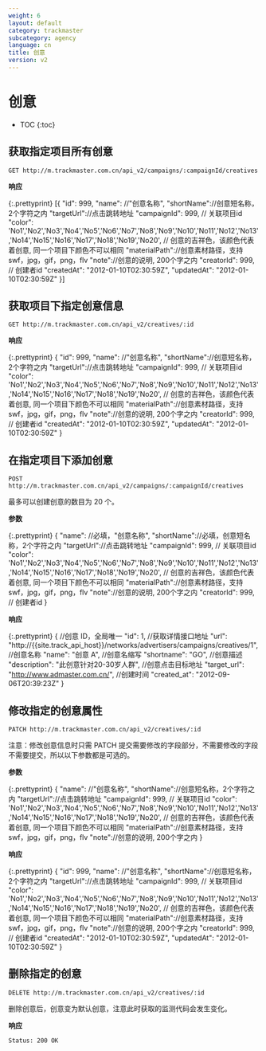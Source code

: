 ```yaml
---
weight: 6
layout: default
category: trackmaster
subcategory: agency
language: cn
title: 创意
version: v2
---
```


# 创意

* TOC
{:toc}

## 获取指定项目所有创意

    GET http://m.trackmaster.com.cn/api_v2/campaigns/:campaignId/creatives

**响应**

{:.prettyprint}
    [{
        "id": 999,
        "name": //"创意名称",
        "shortName"://创意短名称，2个字符之内
        "targetUrl"://点击跳转地址
        "campaignId": 999, // 关联项目id
        "color": 'No1','No2','No3','No4','No5','No6','No7','No8','No9','No10','No11','No12','No13','No14','No15','No16','No17','No18','No19','No20', // 创意的吉祥色，该颜色代表着创意, 同一个项目下颜色不可以相同
        "materialPath"://创意素材路径，支持swf，jpg，gif，png，flv
        "note"://创意的说明, 200个字之内
        "creatorId": 999, // 创建者id
        "createdAt": "2012-01-10T02:30:59Z",
        "updatedAt": "2012-01-10T02:30:59Z"
    }]


## 获取项目下指定创意信息

    GET http://m.trackmaster.com.cn/api_v2/creatives/:id

**响应**

{:.prettyprint}
    {
        "id": 999,
        "name": //"创意名称",
        "shortName"://创意短名称，2个字符之内
        "targetUrl"://点击跳转地址
        "campaignId": 999, // 关联项目id
        "color": 'No1','No2','No3','No4','No5','No6','No7','No8','No9','No10','No11','No12','No13','No14','No15','No16','No17','No18','No19','No20', // 创意的吉祥色，该颜色代表着创意, 同一个项目下颜色不可以相同
        "materialPath"://创意素材路径，支持swf，jpg，gif，png，flv
        "note"://创意的说明, 200个字之内
        "creatorId": 999, // 创建者id
        "createdAt": "2012-01-10T02:30:59Z",
        "updatedAt": "2012-01-10T02:30:59Z"
    }


## 在指定项目下添加创意

    POST http://m.trackmaster.com.cn/api_v2/campaigns/:campaignId/creatives

最多可以创建创意的数目为 20 个。

**参数**

{:.prettyprint}
    {
        "name": //必填，"创意名称",
        "shortName"://必填，创意短名称，2个字符之内
        "targetUrl"://点击跳转地址
        "campaignId": 999, // 关联项目id
        "color": 'No1','No2','No3','No4','No5','No6','No7','No8','No9','No10','No11','No12','No13','No14','No15','No16','No17','No18','No19','No20', // 创意的吉祥色，该颜色代表着创意, 同一个项目下颜色不可以相同
        "materialPath"://创意素材路径，支持swf，jpg，gif，png，flv
        "note"://创意的说明, 200个字之内
        "creatorId": 999, // 创建者id
    }

**响应**

{:.prettyprint}
    {
        //创意 ID，全局唯一
        "id": 1,
        //获取详情接口地址
        "url": "http://{{site.track_api_host}}/networks/advertisers/campaigns/creatives/1",
        //创意名称
        "name": "创意 A",
        //创意名缩写
        "shortname": "GO",
        //创意描述
        "description": "此创意针对20-30岁人群",
        //创意点击目标地址
        "target_url": "http://www.admaster.com.cn/",
        //创建时间
        "created_at": "2012-09-06T20:39:23Z"
    }


## 修改指定的创意属性

    PATCH http://m.trackmaster.com.cn/api_v2/creatives/:id

注意：修改创意信息时只需 PATCH 提交需要修改的字段部分，不需要修改的字段不需要提交，所以以下参数都是可选的。

**参数**

{:.prettyprint}
    {
        "name": //"创意名称",
        "shortName"://创意短名称，2个字符之内
        "targetUrl"://点击跳转地址
        "campaignId": 999, // 关联项目id
        "color": 'No1','No2','No3','No4','No5','No6','No7','No8','No9','No10','No11','No12','No13','No14','No15','No16','No17','No18','No19','No20', // 创意的吉祥色，该颜色代表着创意, 同一个项目下颜色不可以相同
        "materialPath"://创意素材路径，支持swf，jpg，gif，png，flv
        "note"://创意的说明, 200个字之内
    }

**响应**

{:.prettyprint}
    {
        "id": 999,
        "name": //"创意名称",
        "shortName"://创意短名称，2个字符之内
        "targetUrl"://点击跳转地址
        "campaignId": 999, // 关联项目id
        "color": 'No1','No2','No3','No4','No5','No6','No7','No8','No9','No10','No11','No12','No13','No14','No15','No16','No17','No18','No19','No20', // 创意的吉祥色，该颜色代表着创意, 同一个项目下颜色不可以相同
        "materialPath"://创意素材路径，支持swf，jpg，gif，png，flv
        "note"://创意的说明, 200个字之内
        "creatorId": 999, // 创建者id
        "createdAt": "2012-01-10T02:30:59Z",
        "updatedAt": "2012-01-10T02:30:59Z"
    }


## 删除指定的创意

    DELETE http://m.trackmaster.com.cn/api_v2/creatives/:id

删除创意后，创意变为默认创意，注意此时获取的监测代码会发生变化。

**响应**

    Status: 200 OK